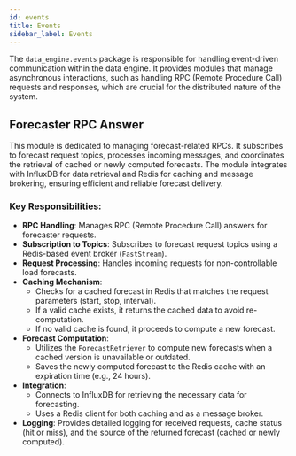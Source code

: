 ```yaml
---
id: events
title: Events
sidebar_label: Events
---
```


The `data_engine.events` package is responsible for handling event-driven communication within the data engine. It provides modules that manage asynchronous interactions, such as handling RPC (Remote Procedure Call) requests and responses, which are crucial for the distributed nature of the system.

## Forecaster RPC Answer

This module is dedicated to managing forecast-related RPCs. It subscribes to forecast request topics, processes incoming messages, and coordinates the retrieval of cached or newly computed forecasts. The module integrates with InfluxDB for data retrieval and Redis for caching and message brokering, ensuring efficient and reliable forecast delivery.

### Key Responsibilities:

-   **RPC Handling**: Manages RPC (Remote Procedure Call) answers for forecaster requests.
-   **Subscription to Topics**: Subscribes to forecast request topics using a Redis-based event broker (`FastStream`).
-   **Request Processing**: Handles incoming requests for non-controllable load forecasts.
-   **Caching Mechanism**:
    -   Checks for a cached forecast in Redis that matches the request parameters (start, stop, interval).
    -   If a valid cache exists, it returns the cached data to avoid re-computation.
    -   If no valid cache is found, it proceeds to compute a new forecast.
-   **Forecast Computation**:
    -   Utilizes the `ForecastRetriever` to compute new forecasts when a cached version is unavailable or outdated.
    -   Saves the newly computed forecast to the Redis cache with an expiration time (e.g., 24 hours).
-   **Integration**:
    -   Connects to InfluxDB for retrieving the necessary data for forecasting.
    -   Uses a Redis client for both caching and as a message broker.
-   **Logging**: Provides detailed logging for received requests, cache status (hit or miss), and the source of the returned forecast (cached or newly computed).